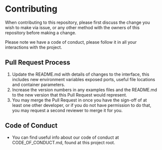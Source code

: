 # Contributing

When contributing to this repository, please first discuss the change you wish to make via issue, or any other method with the owners of this repository before making a change.

Please note we have a code of conduct, please follow it in all your interactions with the project.

## Pull Request Process

1. Update the README.md with details of changes to the interface, this includes new environment variables exposed ports, useful file locations and container parameters.
2. Increase the version numbers in any examples files and the README.md to the new version that this Pull Request would represent.
3. You may merge the Pull Request in once you have the sign-off of at least one other developer, or if you do not have permission to do that, you may request a second reviewer to merge it for you.

## Code of Conduct

- You can find useful info about our code of conduct at CODE_OF_CONDUCT.md, found at this project root.
